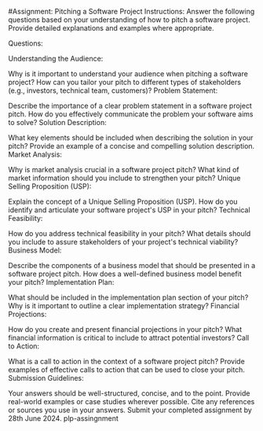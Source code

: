 #Assignment: Pitching a Software Project Instructions: Answer the following questions based on your understanding of how to pitch a software project. Provide detailed explanations and examples where appropriate.

Questions:

Understanding the Audience:

Why is it important to understand your audience when pitching a software project? How can you tailor your pitch to different types of stakeholders (e.g., investors, technical team, customers)?
Problem Statement:

Describe the importance of a clear problem statement in a software project pitch. How do you effectively communicate the problem your software aims to solve?
Solution Description:

What key elements should be included when describing the solution in your pitch? Provide an example of a concise and compelling solution description.
Market Analysis:

Why is market analysis crucial in a software project pitch? What kind of market information should you include to strengthen your pitch?
Unique Selling Proposition (USP):

Explain the concept of a Unique Selling Proposition (USP). How do you identify and articulate your software project's USP in your pitch?
Technical Feasibility:

How do you address technical feasibility in your pitch? What details should you include to assure stakeholders of your project's technical viability?
Business Model:

Describe the components of a business model that should be presented in a software project pitch. How does a well-defined business model benefit your pitch?
Implementation Plan:

What should be included in the implementation plan section of your pitch? Why is it important to outline a clear implementation strategy?
Financial Projections:

How do you create and present financial projections in your pitch? What financial information is critical to include to attract potential investors?
Call to Action:

What is a call to action in the context of a software project pitch? Provide examples of effective calls to action that can be used to close your pitch.
Submission Guidelines:

Your answers should be well-structured, concise, and to the point.
Provide real-world examples or case studies wherever possible.
Cite any references or sources you use in your answers.
Submit your completed assignment by 28th June 2024. plp-assingnment
